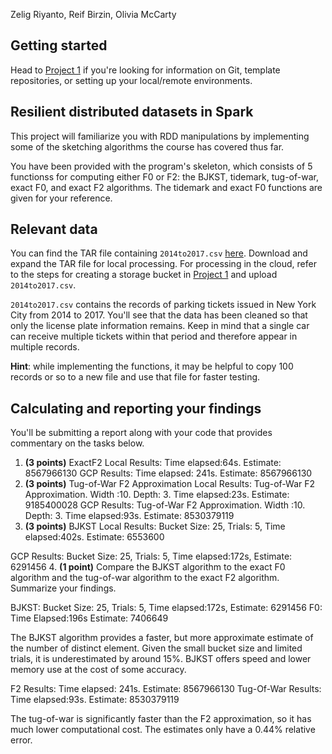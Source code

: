 Zelig Riyanto, Reif Birzin, Olivia McCarty
## Getting started
Head to [Project 1](https://github.com/CSCI3390Spring2025/project_1) if you're looking for information on Git, template repositories, or setting up your local/remote environments.

## Resilient distributed datasets in Spark
This project will familiarize you with RDD manipulations by implementing some of the sketching algorithms the course has covered thus far.  

You have been provided with the program's skeleton, which consists of 5 functionss for computing either F0 or F2: the BJKST, tidemark, tug-of-war, exact F0, and exact F2 algorithms. The tidemark and exact F0 functions are given for your reference.

## Relevant data

You can find the TAR file containing `2014to2017.csv` [here](https://drive.google.com/file/d/1MtCimcVKN6JrK2sLy4GbjeS7E2a-UMA0/view?usp=sharing). Download and expand the TAR file for local processing. For processing in the cloud, refer to the steps for creating a storage bucket in [Project 1](https://github.com/CSCI3390Spring2025/project_1) and upload `2014to2017.csv`.

`2014to2017.csv` contains the records of parking tickets issued in New York City from 2014 to 2017. You'll see that the data has been cleaned so that only the license plate information remains. Keep in mind that a single car can receive multiple tickets within that period and therefore appear in multiple records.  

**Hint**: while implementing the functions, it may be helpful to copy 100 records or so to a new file and use that file for faster testing.  

## Calculating and reporting your findings
You'll be submitting a report along with your code that provides commentary on the tasks below.  

1. **(3 points)** 
ExactF2
Local Results: Time elapsed:64s. Estimate: 8567966130
GCP Results: Time elapsed: 241s. Estimate: 8567966130
2. **(3 points)** 
Tug-of-War F2 Approximation
Local Results: Tug-of-War F2 Approximation. Width :10. Depth: 3. Time elapsed:23s. Estimate: 9185400028
GCP Results:  Tug-of-War F2 Approximation. Width :10. Depth: 3. Time elapsed:93s. Estimate: 8530379119
3. **(3 points)** 
BJKST
Local Results: Bucket Size: 25, Trials: 5, Time elapsed:402s. Estimate: 6553600

GCP Results: Bucket Size: 25, Trials: 5, Time elapsed:172s, Estimate: 6291456
4. **(1 point)** Compare the BJKST algorithm to the exact F0 algorithm and the tug-of-war algorithm to the exact F2 algorithm. Summarize your findings.

BJKST: Bucket Size: 25, Trials: 5, Time elapsed:172s, Estimate: 6291456
F0: Time Elapsed:196s Estimate: 7406649

The BJKST algorithm provides a faster, but more approximate estimate of the number of distinct element. Given the small bucket size and limited trials, it is underestimated by around 15%. BJKST offers speed and lower memory use at the cost of some accuracy.

F2 Results: Time elapsed: 241s. Estimate: 8567966130
Tug-Of-War Results: Time elapsed:93s. Estimate: 8530379119

The tug-of-war is significantly faster than the F2 approximation, so it has much lower computational cost. The estimates only have a 0.44% relative error.
